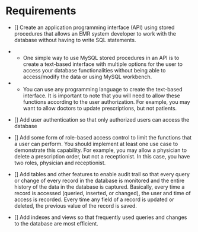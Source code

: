 # Requirements

- [] Create an application programming interface (API) using stored procedures that allows an EMR system developer to work with the database without having to write SQL statements.

- - One simple way to use MySQL stored procedures in an API is to create a text-based interface with multiple options for the user to access your database functionalities without being able to access/modify the data or using MySQL workbench.

- - You can use any programming language to create the text-based interface. It is important to note that you will need to allow these functions according to the user authorization. For example, you may want to allow doctors to update prescriptions, but not patients.

- [] Add user authentication so that only authorized users can access the database

- [] Add some form of role-based access control to limit the functions that a user can perform. You should implement at least one use case to demonstrate this capability. For example, you may allow a physician to delete a prescription order, but not a receptionist. In this case, you have two roles, physician and receptionist.

- [] Add tables and other features to enable audit trail so that every query or change of every record in the database is monitored and the entire history of the data in the database is captured. Basically, every time a record is accessed (queried, inserted, or changed), the user and time of access is recorded. Every time any field of a record is updated or deleted, the previous value of the record is saved.

- [] Add indexes and views so that frequently used queries and changes to the database
are most efficient.